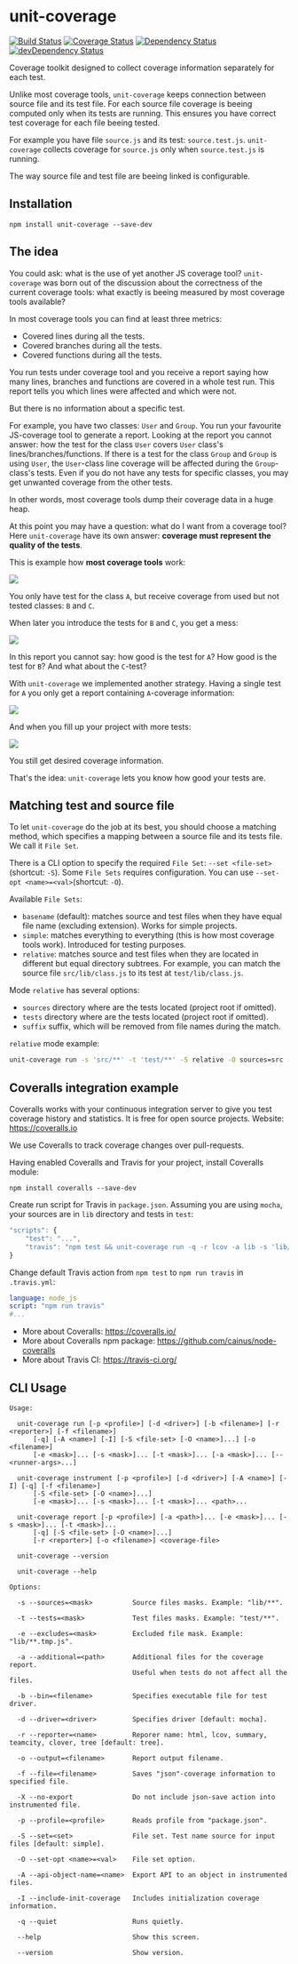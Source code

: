# unit-coverage

[![Build Status](https://travis-ci.org/mdevils/unit-coverage.svg?branch=master)](https://travis-ci.org/mdevils/unit-coverage) [![Coverage Status](https://coveralls.io/repos/mdevils/unit-coverage/badge.png?branch=master)](https://coveralls.io/r/mdevils/unit-coverage?branch=master) [![Dependency Status](https://david-dm.org/mdevils/unit-coverage.svg)](https://david-dm.org/mdevils/unit-coverage) [![devDependency Status](https://david-dm.org/mdevils/unit-coverage/dev-status.svg)](https://david-dm.org/mdevils/unit-coverage#info=devDependencies)

Coverage toolkit designed to collect coverage information separately for each test.

Unlike most coverage tools, `unit-coverage` keeps connection between source file and its test file.
For each source file coverage is beeing computed only when its tests are running.
This ensures you have correct test coverage for each file beeing tested.

For example you have file `source.js` and its test: `source.test.js`.
`unit-coverage` collects coverage for `source.js` only when `source.test.js` is running.

The way source file and test file are beeing linked is configurable.

## Installation

```
npm install unit-coverage --save-dev
```

## The idea

You could ask: what is the use of yet another JS coverage tool? `unit-coverage` was born out of the discussion about
the correctness of the current coverage tools: what exactly is beeing measured by most coverage tools available?

In most coverage tools you can find at least three metrics:

* Covered lines during all the tests.
* Covered branches during all the tests.
* Covered functions during all the tests.

You run tests under coverage tool and you receive a report saying how many lines, branches and functions are
covered in a whole test run. This report tells you which lines were affected and which were not.

But there is no information about a specific test.

For example, you have two classes: `User` and `Group`. You run your favourite JS-coverage tool to generate a report.
Looking at the report you cannot answer: how the test for the class `User` covers `User` class's
lines/branches/functions. If there is a test for the class `Group` and `Group` is using `User`, the `User`-class line
coverage will be affected during the `Group`-class's tests. Even if you do not have any tests for specific classes,
you may get unwanted coverage from the other tests.

In other words, most coverage tools dump their coverage data in a huge heap.

At this point you may have a question: what do I want from a coverage tool?
Here `unit-coverage` have its own answer: **coverage must represent the quality of the tests**.

This is example how **most coverage tools** work:

![](https://raw.githubusercontent.com/mdevils/unit-coverage/master/doc/single-other.png)

You only have test for the class `A`, but receive coverage from used but not tested classes: `B` and `C`.

When later you introduce the tests for `B` and `C`, you get a mess:

![](https://raw.githubusercontent.com/mdevils/unit-coverage/master/doc/multiple-other.png)

In this report you cannot say: how good is the test for `A`? How good is the test for `B`?
And what about the `C`-test?

With `unit-coverage` we implemented another strategy. Having a single test for `A` you only get a report
containing `A`-coverage information:

![](https://raw.githubusercontent.com/mdevils/unit-coverage/master/doc/single-unit-coverage.png)

And when you fill up your project with more tests:

![](https://raw.githubusercontent.com/mdevils/unit-coverage/master/doc/multiple-unit-coverage.png)

You still get desired coverage information.

That's the idea: `unit-coverage` lets you know how good your tests are.

## Matching test and source file

To let `unit-coverage` do the job at its best, you should choose a matching method, which specifies a mapping between
a source file and its tests file. We call it `File Set`.

There is a CLI option to specify the required `File Set`: `--set <file-set>` (shortcut: `-S`).
Some `File Sets` requires configuration. You can use `--set-opt <name>=<val>`(shortcut: `-O`).

Available `File Sets`:

* `basename` (default): matches source and test files when they have equal file name (excluding extension).
  Works for simple projects.
* `simple`: matches everything to everything (this is how most coverage tools work). Introduced for testing purposes.
* `relative`: matches source and test files when they are located in different but equal directory subtrees.
  For example, you can match the source file `src/lib/class.js` to its test at `test/lib/class.js`.

Mode `relative` has several options:

* `sources` directory where are the tests located (project root if omitted).
* `tests` directory where are the tests located (project root if omitted).
* `suffix` suffix, which will be removed from file names during the match.

`relative` mode example:

```sh
unit-coverage run -s 'src/**' -t 'test/**' -S relative -O sources=src -O tests=test -- --recursive src test
```

## Coveralls integration example

Coveralls works with your continuous integration server to give you test coverage history and statistics.
It is free for open source projects. Website: https://coveralls.io

We use Coveralls to track coverage changes over pull-requests.

Having enabled Coveralls and Travis for your project, install Coveralls module:

```
npm install coveralls --save-dev
```

Create run script for Travis in `package.json`. Assuming you are using `mocha`,
your sources are in `lib` directory and tests in `test`:

```js
"scripts": {
    "test": "...",
    "travis": "npm test && unit-coverage run -q -r lcov -a lib -s 'lib/**/*.js' -a test -t 'test/**/*.js' -- lib test | coveralls"
}
```

Change default Travis action from `npm test` to `npm run travis` in `.travis.yml`:

```yaml
language: node_js
script: "npm run travis"
#...
```

* More about Coveralls: https://coveralls.io/
* More about Coveralls npm package: https://github.com/cainus/node-coveralls
* More about Travis CI: https://travis-ci.org/

## CLI Usage

```
Usage:

  unit-coverage run [-p <profile>] [-d <driver>] [-b <filename>] [-r <reporter>] [-f <filename>]
      [-q] [-A <name>] [-I] [-S <file-set> [-O <name>]...] [-o <filename>]
      [-e <mask>]... [-s <mask>]... [-t <mask>]... [-a <mask>]... [-- <runner-args>...]

  unit-coverage instrument [-p <profile>] [-d <driver>] [-A <name>] [-I] [-q] [-f <filename>]
      [-S <file-set> [-O <name>]...]
      [-e <mask>]... [-s <mask>]... [-t <mask>]... <path>...

  unit-coverage report [-p <profile>] [-a <path>]... [-e <mask>]... [-s <mask>]... [-t <mask>]...
      [-q] [-S <file-set> [-O <name>]...]
      [-r <reporter>] [-o <filename>] <coverage-file>

  unit-coverage --version

  unit-coverage --help

Options:

  -s --sources=<mask>          Source files masks. Example: "lib/**".

  -t --tests=<mask>            Test files masks. Example: "test/**".

  -e --excludes=<mask>         Excluded file mask. Example: "lib/**.tmp.js".

  -a --additional=<path>       Additional files for the coverage report.
                               Useful when tests do not affect all the files.

  -b --bin=<filename>          Specifies executable file for test driver.

  -d --driver=<driver>         Specifies driver [default: mocha].

  -r --reporter=<name>         Reporer name: html, lcov, summary, teamcity, clover, tree [default: tree].

  -o --output=<filename>       Report output filename.

  -f --file=<filename>         Saves "json"-coverage information to specified file.

  -X --no-export               Do not include json-save action into instrumented file.

  -p --profile=<profile>       Reads profile from "package.json".

  -S --set=<set>               File set. Test name source for input files [default: simple].

  -O --set-opt <name>=<val>    File set option.

  -A --api-object-name=<name>  Export API to an object in instrumented files.

  -I --include-init-coverage   Includes initialization coverage information.

  -q --quiet                   Runs quietly.

  --help                       Show this screen.

  --version                    Show version.
```
